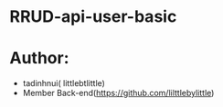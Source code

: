 # RRUD-api-user-basic
# Author: 
  - tadinhnui( littlebtlittle)
  - Member Back-end(https://github.com/lilttlebylittle)
